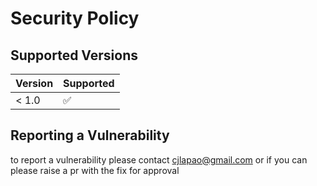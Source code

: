 # Security Policy

## Supported Versions

| Version | Supported          |
| ------- | ------------------ |
| < 1.0   | :white_check_mark: |

## Reporting a Vulnerability

to report a vulnerability please contact [cjlapao@gmail.com](cjlapao@gmail.com) or if you can please raise a pr with the
fix for approval
